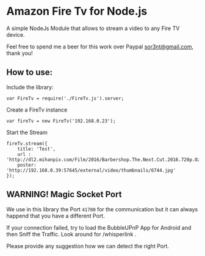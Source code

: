 # Amazon Fire Tv for Node.js
A simple NodeJs Module that allows to stream a video to any Fire TV device.


 Feel free to spend me a beer for this work over Paypal sor3nt@gmail.com, thank you!


## How to use:

Include the library:
```
var FireTv = require('./FireTv.js').server;

```

Create a FireTv instance
```
var fireTv = new FireTv('192.168.0.23');
```

Start the Stream
```
fireTv.stream({
    title: 'Test',
    url : 'http://dl2.mihanpix.com/Film/2016/Barbershop.The.Next.Cut.2016.720p.Ozlem.mp4',
    poster: 'http://192.168.0.39:57645/external/video/thumbnails/6744.jpg'
});
```

## WARNING! Magic Socket Port
  
We use in this library the Port `41700` for the communication but it can always happend that you have a different Port.

If your connection failed, try to load the BubbleUPnP App for Android and then Sniff the Traffic. Look around for /whisperlink .

Please provide any suggestion how we can detect the right Port.

